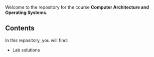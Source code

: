 Welcome to the repository for the course **Computer Architecture and Operating Systems**.

## Contents

In this repository, you will find:
- Lab solutions
